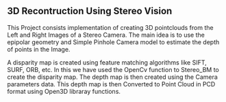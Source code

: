 ## 3D Recontruction Using Stereo Vision
This Project consists implementation of creating 3D pointclouds from the Left and Right Images of a Stereo Camera.
The main idea is to use the epipolar geometry and Simple Pinhole Camera model to estimate the depth of points in the Image.

A disparity map is created using feature matching algorithms like SIFT, SURF, ORB, etc. In this we have used the OpenCv function to Stereo_BM to create the disparity map.
The depth map is then created using the Camera parameters data.
This depth map is then Converted to Point Cloud in PCD format using Open3D libraray functions.
